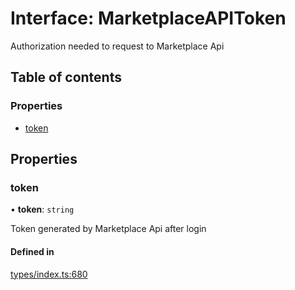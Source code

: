 # Interface: MarketplaceAPIToken

Authorization needed to request to Marketplace Api

## Table of contents

### Properties

- [token](MarketplaceAPIToken.md#token)

## Properties

### token

• **token**: `string`

Token generated by Marketplace Api after login

#### Defined in

[types/index.ts:680](https://github.com/nevermined-io/react-components/blob/bf4c5d9/catalog/src/types/index.ts#L680)
